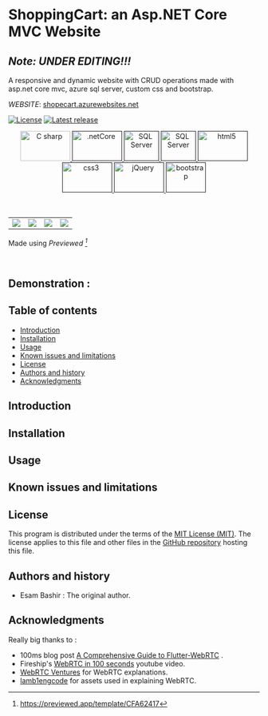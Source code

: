ShoppingCart: an Asp.NET Core MVC Website 
=================================================
## _Note: UNDER EDITING!!!_

A responsive and dynamic website with CRUD operations made with asp.net core mvc, azure sql server, custom css and bootstrap.

_WEBSITE_: [shopecart.azurewebsites.net](https://shopecart.azurewebsites.net)

[![License](https://img.shields.io/badge/License-MIT-lightgray.svg?style=flat-square)](https://spdx.org/licenses/MIT.html)
[![Latest release](http://img.shields.io/badge/beta-0.1.0-blue.svg?style=flat-square)](./)

<p align="center">
<a href="https://dotnet.microsoft.com/en-us/languages/csharp" target="_blank" rel="noreferrer"> <img src="https://cdn.jsdelivr.net/gh/devicons/devicon/icons/csharp/csharp-original.svg" alt="C sharp" width="100" height="60"/> </a>
<a href="" target="_blank" rel="noreferrer"> <img src="https://upload.wikimedia.org/wikipedia/commons/e/ee/.NET_Core_Logo.svg" alt=".netCore" width="100" height="60"/> </a> 
<a href="" target="_blank" rel="noreferrer"> <img src="https://seeklogo.com/images/M/microsoft-sql-server-logo-96AF49E2B3-seeklogo.com.png" alt="SQL Server" width="70" height="60"/> </a> 
<a href="" target="_blank" rel="noreferrer"> <img src="https://upload.wikimedia.org/wikipedia/commons/f/fa/Microsoft_Azure.svg" alt="SQL Server" width="70" height="60"/> </a> 
<a href="" target="_blank" rel="noreferrer"> <img src="https://www.vectorlogo.zone/logos/w3_html5/w3_html5-icon.svg" alt="html5" width="100" height="60"/> </a>
<a href="" target="_blank" rel="noreferrer"> <img src="https://www.vectorlogo.zone/logos/w3_css/w3_css-icon.svg" alt="css3" width="100" height="60"/> </a> 
<a href="" target="_blank" rel="noreferrer"> <img src="https://www.vectorlogo.zone/logos/jquery/jquery-icon.svg" alt="jQuery" width="100" height="60"/> </a>  
<a href="" target="_blank" rel="noreferrer"> <img src="https://upload.wikimedia.org/wikipedia/commons/b/b2/Bootstrap_logo.svg" alt="bootstrap" width="80" height="60"/> </a>

</p>



</br>



|                              |                              |                              |                       |
| :---------------------------:|:----------------------------:|:----------------------------:|:---------------------:|
| ![](screenshots/image1.png)  |  ![](screenshots/image2.png) | ![](screenshots/image3.png)  |  ![](screenshots/image4.png)|

Made using _Previewed [^1]_

[^1]: https://previewed.app/template/CFA62417


</br>

## **Demonstration :**



Table of contents
-----------------

* [Introduction](#introduction)
* [Installation](#installation)
* [Usage](#usage)
* [Known issues and limitations](#known-issues-and-limitations)
* [License](#license)
* [Authors and history](#authors-and-history)
* [Acknowledgments](#acknowledgments)



Introduction
------------



Installation
------------

Usage
-----


Known issues and limitations
----------------------------
   


License
-------

This program is distributed under the terms of the [MIT License (MIT)](https://spdx.org/licenses/MIT.html).  The license applies to this file and other files in the [GitHub repository](https://github.com/esammahdi/Processing/edit/main/Terrain%20Generator/) hosting this file.


Authors and history
---------------------------

* Esam Bashir : The original author.


Acknowledgments
---------------

Really big thanks to : 

- 100ms blog post [A Comprehensive Guide to Flutter-WebRTC](https://www.100ms.live/blog/flutter-webrtc#about-the-flutter-webrtc-server) .
- Fireship's [WebRTC in 100 seconds](https://www.youtube.com/watch?v=WmR9IMUD_CY) youtube video.
- [WebRTC Ventures](https://webrtc.ventures/) for WebRTC explanations.
- [lamb1engcode](https://github.com/lamb1engcode/sandbox_webrtc-flutter?ref=flutterawesome.com) for assets used in explaining WebRTC.

